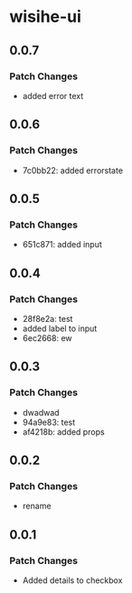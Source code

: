 # wisihe-ui

## 0.0.7

### Patch Changes

- added error text

## 0.0.6

### Patch Changes

- 7c0bb22: added errorstate

## 0.0.5

### Patch Changes

- 651c871: added input

## 0.0.4

### Patch Changes

- 28f8e2a: test
- added label to input
- 6ec2668: ew

## 0.0.3

### Patch Changes

- dwadwad
- 94a9e83: test
- af4218b: added props

## 0.0.2

### Patch Changes

- rename

## 0.0.1

### Patch Changes

- Added details to checkbox
